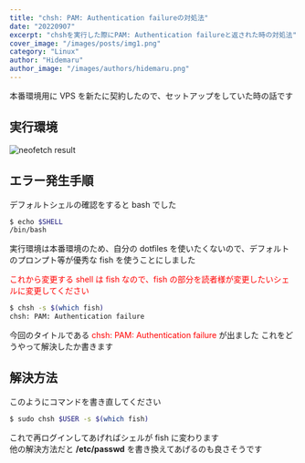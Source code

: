 ```yaml
---
title: "chsh: PAM: Authentication failureの対処法"
date: "20220907"
excerpt: "chshを実行した際にPAM: Authentication failureと返された時の対処法"
cover_image: "/images/posts/img1.png"
category: "Linux"
author: "Hidemaru"
author_image: "/images/authors/hidemaru.png"
---
```


本番環境用に VPS を新たに契約したので、セットアップをしていた時の話です

## 実行環境

![neofetch result](https://raw.githubusercontent.com/HidemaruOwO/MyHomePage/main/public/images/posts/inside/img1.jpg)

## エラー発生手順

デフォルトシェルの確認をすると bash でした

```bash
$ echo $SHELL
/bin/bash
```

実行環境は本番環境のため、自分の dotfiles を使いたくないので、デフォルトのプロンプト等が優秀な fish を使うことにしました

<span style="color: red">これから変更する shell は fish なので、fish の部分を読者様が変更したいシェルに変更してください </span>

```bash
$ chsh -s $(which fish)
chsh: PAM: Authentication failure
```

今回のタイトルである <span style="color: red">chsh: PAM: Authentication failure</span> が出ました
これをどうやって解決したか書きます

## 解決方法

このようにコマンドを書き直してください

```bash
$ sudo chsh $USER -s $(which fish)
```

これで再ログインしてあげればシェルが fish に変わります<br/>
他の解決方法だと **/etc/passwd** を書き換えてあげるのも良さそうです
